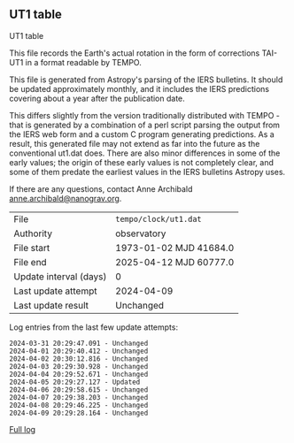 
## UT1 table

UT1 table

This file records the Earth's actual rotation in the form of
corrections TAI-UT1 in a format readable by TEMPO.

This file is generated from Astropy's parsing of the IERS
bulletins. It should be updated approximately monthly, and it
includes the IERS predictions covering about a year after the
publication date.

This differs slightly from the version traditionally distributed
with TEMPO - that is generated by a combination of a perl script
parsing the output from the IERS web form and a custom C program
generating predictions. As a result, this generated file may not
extend as far into the future as the conventional ut1.dat does.
There are also minor differences in some of the early values; the
origin of these early values is not completely clear, and some of
them predate the earliest values in the IERS bulletins Astropy uses.

If there are any questions, contact Anne Archibald
<anne.archibald@nanograv.org>.

|     |     |
|:--- |:--- |
| File | `tempo/clock/ut1.dat` |
| Authority | observatory |
| File start | 1973-01-02 MJD 41684.0 |
| File end | 2025-04-12 MJD 60777.0 |
| Update interval (days) | 0 |
| Last update attempt | 2024-04-09 |
| Last update result | Unchanged |

Log entries from the last few update attempts:
```
2024-03-31 20:29:47.091 - Unchanged
2024-04-01 20:29:40.412 - Unchanged
2024-04-02 20:30:12.816 - Unchanged
2024-04-03 20:29:30.928 - Unchanged
2024-04-04 20:29:52.671 - Unchanged
2024-04-05 20:29:27.127 - Updated
2024-04-06 20:29:58.615 - Unchanged
2024-04-07 20:29:38.203 - Unchanged
2024-04-08 20:29:46.225 - Unchanged
2024-04-09 20:29:28.164 - Unchanged
```
[Full log](https://raw.githubusercontent.com/ipta/pulsar-clock-corrections/main/log/tempo/clock/ut1.dat.log)
